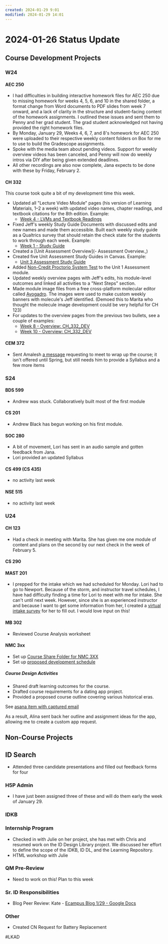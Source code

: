 ```yaml
---
created: 2024-01-29 9:01
modified: 2024-01-29 14:01
---
```


# 2024-01-26 Status Update

## Course Development Projects

### W24

#### AEC 250

* I had difficulties in building interactive homework files for AEC 250 due to missing homework for weeks 4, 5, 6, and 10 in the shared folder, a format change from Word documents to PDF slides from week 7 onward, and a lack of clarity in the structure and student-facing content of the homework assignments. I outlined these issues and sent them to Penny and her grad student. The grad student acknowledged not having provided the right homework files.
* By Monday, January 29, Weeks 4, 6, 7, and 8's homework for AEC 250 were uploaded to their respective weekly content folders on Box for me to use to build the Gradescope assignments.
* Spoke with the media team about pending videos. Support for weekly overview videos has been canceled, and Penny will now do weekly intros via DIY after being given extended deadlines.
* All other recordings are also now complete, Jana expects to be done with these by Friday, February 2.

#### CH 332

This course took quite a bit of my development time this week.

* Updated all "Lecture Video Module" pages (his version of Learning Materials, 1–2 a week) with updated video names, chapter readings, and textbook citations for the 8th edition. Example:
	* [Week 4 - LVMs and Textbook Readings](https://canvas.oregonstate.edu/courses/1963511/pages/week-4-lvms-and-textbook-readings?module_item_id=23488722)
* Fixed Jeff's weekly Study Guide Documents with discussed edits and new names and made them accessible. Built each weekly study guide as a Qualtrics survey that should retain the check state for the students to work through each week. Example:
	* [Week 1 - Study Guide](https://canvas.oregonstate.edu/courses/1963511/assignments/9522885?module_item_id=23993158)
* Created a [Unit Assessment Overview](- Assessment Overview.,)
* Created five Unit Assessment Study Guides in Canvas. Example:
	* [Unit 3 Assessment Study Guide](https://canvas.oregonstate.edu/courses/1963511/pages/unit-3-assessment-study-guide)
* Added [Non-Credit Proctorio System Test](https://canvas.oregonstate.edu/courses/1963511/quizzes/2932565?module_item_id=24081253) to the Unit 1 Assessment module.
* Updated weekly overview pages with Jeff's edits, his module-level outcomes and linked all activities to a "Next Steps" section.
* Made module image files from a free cross-platform molecular editor called [Avogadro](https://avogadro.cc/). The images were used to make custom weekly banners with molecule's Jeff identified. (Demoed this to Marita who thought the molecule image development could be very helpful for CH 123)
* For updates to the overview pages from the previous two bullets, see a couple of examples:
	* [Week 8 - Overview: CH_332_DEV](https://canvas.oregonstate.edu/courses/1963511/pages/week-8-overview?module_item_id=23488737)
	* [Week 10 - Overview: CH_332_DEV](https://canvas.oregonstate.edu/courses/1963511/pages/week-10-overview?module_item_id=23488745)

#### CEM 372

* Sent Amalesh [a message](https://app.asana.com/0/1204895037910577/1206470951477357) requesting to meet to wrap up the course; it isn't offered until Spring, but still needs him to provide a Syllabus and a few more items

### S24

#### BDS 599

* Andrew was stuck. Collaboratively built most of the first module

#### CS 201

* Andrew Black has begun working on his first module.

#### SOC 280

* A bit of movement, Lori has sent in an audio sample and gotten feedback from Jana.
* Lori provided an updated Syllabus

#### CS 499 (CS 435)

* no activity last week

#### NSE 515

* no activity last week

### U24

#### CH 123

* Had a check in meeting with Marita. She has given me one module of content and plans on the second by our next check in the week of February 5.

#### CS 290

#### MAST 201

* I prepped for the intake which we had scheduled for Monday. Lori had to go to Newport. Because of the storm, and instructor travel schedules, I have had difficulty finding a time for Lori to meet with me for intake. She can't until next week. However, since she is an experienced instructor and because I want to get some information from her, I created a [virtual intake survey](https://oregonstate.qualtrics.com/jfe/form/SV_czNGysQKErYe8pU) for her to fill out. I would love input on this!

#### MB 302

* Reviewed Course Analysis worksheet

#### NMC 3xx

* Set up [Course Share Folder for NMC 3XX](https://oregonstate.box.com/s/0nzfbbwugbjy0q9w0mf00deuosk7csoc)
* Set up [proposed development schedule](https://oregonstate.box.com/s/t4fb1owx0xvh8ugqoy2m4hmvwrppb4ey)

##### Course Design Activities

* Shared draft learning outcomes for the course.
* Drafted course requirements for a dating app project.
* Provided a proposed course outline covering various historical eras.

See [asana item with captured email](https://app.asana.com/0/1206330558994035/1206395074251976)

As a result, Alina sent back her outline and assignment ideas for the app, allowing me to create a custom app request.

## Non-Course Projects

## ID Search

* Attended three candidate presentations and filled out feedback forms for four

### H5P Admin

* I have just been assigned three of these and will do them early the week of January 29.

### IDKB

### Internship Program

* Checked in with Julie on her project, she has met with Chris and resumed work on the ID Design Library project. We discussed her effort to define the scope of the IDKB, ID DL, and the Learning Repository.
* HTML workshop with Julie

### QM Pre-Review

* Need to work on this! Plan to this week

### Sr. ID Responsibilities

* Blog Peer Review: Kate - [Ecampus Blog 1/29 - Google Docs](https://docs.google.com/document/d/10t1jkN86kisqpcoIhkzh4S8yW21VsBnzr8ARb9Ttpi0/edit)

### Other

* Created CN Request for Battery Replacement

#LKAD
